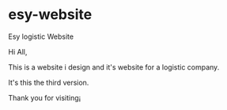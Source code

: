 # esy-website
Esy logistic Website 

Hi All,

This is a website i design and it's website for a logistic company.

It's this the third version.

Thank you for visiting¡

